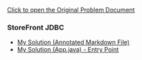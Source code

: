 [Click to open the Original Problem Document](https://docs.google.com/document/d/1jwqidxQxjZ0ZVbvS-_jrKthqB4YWnB1n3cekXnK_py0/edit)

### StoreFront JDBC
- [My Solution (Annotated Markdown File)](./Assignment.md)
- [My Solution (App.java) - Entry Point](https://github.com/metacube-manthan-rajoria/Assignments/blob/main/002%20-%20DBMS/Chapter%20003%20-%20JDBC/JDBC/app/src/main/java/jdbc/App.java)